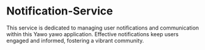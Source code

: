 # Notification-Service
This service is dedicated to managing user notifications and communication within  this Yawo yawo application. Effective notifications keep users engaged and informed, fostering a vibrant community.
